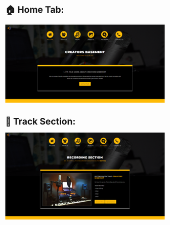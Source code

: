 #  🏠 Home Tab:

<img src="https://github.com/uttamaPrh/Music-Website/blob/main/home.png" alt="Alt text" title="Optional title">

#  🎵 Track Section:

<img src="https://github.com/uttamaPrh/Music-Website/blob/main/track.png" alt="Alt text" title="Optional title">
